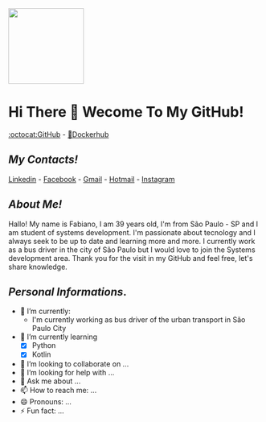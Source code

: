 <img src="https://user-images.githubusercontent.com/32577916/100186302-897bed00-2ec4-11eb-885f-3e7c32ac6d8b.jpg?w=512" height="150" width="150">

# Hi There 👋 Wecome To My GitHub!

[:octocat:GitHub](https://github.com/FabianoAlexandre) - [:whale:Dockerhub](https://hub.docker.com)

## **_My Contacts!_**
[Linkedin](https://www.linkedin.com/in/fabiano-alexandre-49b71b48/) - [Facebook](https://www.facebook.com/fabiano.alexandred) - [Gmail](fabiano.alexandred@gmail.com) - [Hotmail](fabiano_alexandred@hotmail.com) - [Instagram](@fabiano_cbjj)

## **_About Me!_**
Hallo! My name is Fabiano, I am 39 years old, I'm from São Paulo - SP and I am student of systems development. I'm passionate about tecnology and I always seek to be up to date and learning more and more. I currently work as a bus driver in the city of São Paulo but I would love to join the Systems development area. Thank you for the visit in my GitHub and feel free, let's share knowledge.

## **_Personal Informations_**.
- 🔭 I’m currently:
     - I'm currently working as bus driver of the urban transport in São Paulo City   
- 🌱 I’m currently learning
     - [x] Python
     - [x] Kotlin
- 👯 I’m looking to collaborate on ...
- 🤔 I’m looking for help with ...
- 💬 Ask me about ...
- 📫 How to reach me: ...
- 😄 Pronouns: ...
- ⚡ Fun fact: ...
<!--
**FabianoAlexandre/FabianoAlexandre** is a ✨ _special_ ✨ repository because its `README.md` (this file) appears on your GitHub profile.
